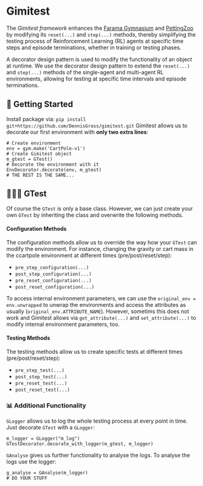 # Gimitest
The _Gimitest framework_ enhances the [Farama Gymnasium](https://gymnasium.farama.org/index.html) and [PettingZoo](https://pettingzoo.farama.org/content/basic_usage/) by modifying its `reset(...)` and `step(...)` methods, thereby simplifying the testing process of Reinforcement Learning (RL) agents at specific time steps and episode terminations, whether in training or testing phases.

A decorator design pattern is used to modify the functionality of an object at runtime.
We use the decorator design pattern to extend the `reset(...)` and `step(...)` methods of the single-agent and multi-agent RL environments, allowing for testing at specific time intervals and episode terminations.

## 🚀 Getting Started
Install package via:
`pip install git+https://github.com/DennisGross/gimitest.git`
Gimitest allows us to decorate our first environment with **only two extra lines**:
```
# Create environment
env = gym.make('CartPole-v1')
# Create Gimitest object
m_gtest = GTest()
# Decorate the environment with it
EnvDecorator.decorate(env, m_gtest)
# THE REST IS THE SAME...
```

## 👮🏼‍♂️ GTest
Of course the `GTest` is only a base class.
However, we can just create your own `GTest` by inheriting the class and overwrite the following methods.


#### Configuration Methods
The configuration methods allow us to override the way how your `GTest` can modify the environment. For instance, changing the gravity or cart mass in the ccartpole environment at different times (pre/post/reset/step):
- `pre_step_configuration(...)`
- `post_step_configuration(...)`
- `pre_reset_configuration(...)`
- `post_reset_configuration(...)`

To access internal environment parameters, we can use the `original_env = env.unwrapped` to unwrap the environments and access the attributes as usually (`original_env.ATTRIBUTE_NAME`).
However, sometims this does not work and Gimitest allows via `get_attribute(...)` and `set_attribute(...)` to modify internal environment parameters, too.


#### Testing Methods
The testing methods allow us to create specific tests at different times (pre/post/reset/step):
- `pre_step_test(...)`
- `post_step_test(...)`
- `pre_reset_test(...)`
- `post_reset_test(...)`

### 📊 Additional Functionality
`GLogger` allows us to log the whole testing process at every point in time.
Just decorate `GTest` with a `GLogger`:
```
m_logger = GLogger("m_log")
GTestDecorator.decorate_with_logger(m_gtest, m_logger)
```
`GAnalyse` gives us further functionality to analyse the logs.
To analyse the logs use the logger:
```
g_analyse = GAnalyse(m_logger)
# DO YOUR STUFF
```